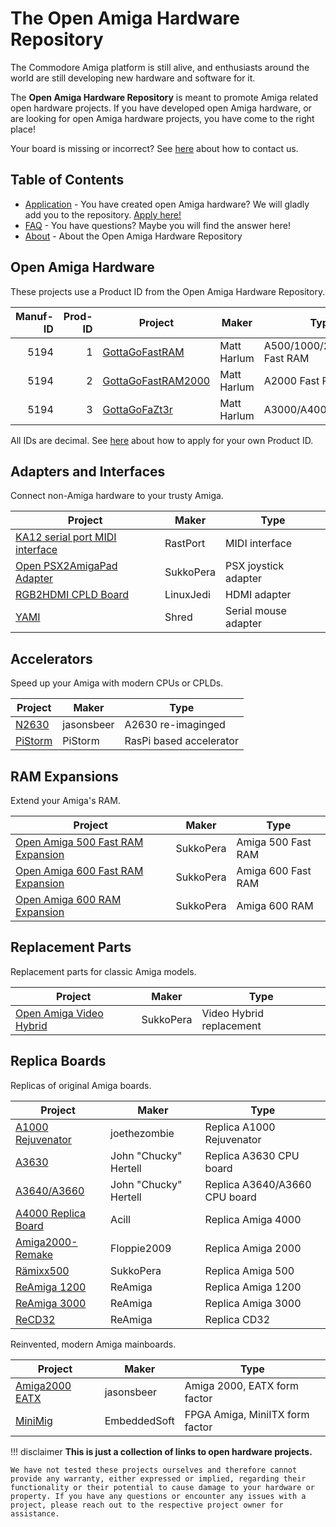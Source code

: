 # The Open Amiga Hardware Repository

The Commodore Amiga platform is still alive, and enthusiasts around the world are still developing new hardware and software for it.

The **Open Amiga Hardware Repository** is meant to promote Amiga related open hardware projects. If you have developed open Amiga hardware, or are looking for open Amiga hardware projects, you have come to the right place!

Your board is missing or incorrect? See [here](application.md) about how to contact us.

## Table of Contents
* [Application](application.md) - You have created open Amiga hardware? We will gladly add you to the repository. [Apply here!](application.md)
* [FAQ](faq.md) - You have questions? Maybe you will find the answer here!
* [About](about.md) - About the Open Amiga Hardware Repository

## Open Amiga Hardware

These projects use a Product ID from the Open Amiga Hardware Repository.

| Manuf-ID | Prod-ID | Project  | Maker | Type |
| --------:| -------:| -------- | ----- | ---- |
| 5194 |   1 | [GottaGoFastRAM](https://github.com/LIV2/GottaGoFastRAM) | Matt Harlum | A500/1000/2000/CDTV Fast RAM |
| 5194 |   2 | [GottaGoFastRAM2000](https://github.com/LIV2/GottaGoFastRAM2000) | Matt Harlum | A2000 Fast RAM |
| 5194 |   3 | [GottaGoFaZt3r](https://github.com/LIV2/GottaGoFaZt3r) | Matt Harlum | A3000/A4000 Fast RAM |

All IDs are decimal. See [here](application.md) about how to apply for your own Product ID.

## Adapters and Interfaces

Connect non-Amiga hardware to your trusty Amiga.

| Project  | Maker | Type |
| -------- | ----- | ---- |
| [KA12 serial port MIDI interface](https://github.com/grzegorz-kraszewski/rastport/tree/main/ka12) | RastPort | MIDI interface |
| [Open PSX2AmigaPad Adapter](https://github.com/SukkoPera/OpenPSX2AmigaPadAdapter) | SukkoPera | PSX joystick adapter |
| [RGB2HDMI CPLD Board](https://github.com/LinuxJedi/AmigaRGBtoHDMI) | LinuxJedi | HDMI adapter |
| [YAMI](https://github.com/shred/yami) | Shred | Serial mouse adapter |

## Accelerators

Speed up your Amiga with modern CPUs or CPLDs.

| Project  | Maker | Type |
| -------- | ----- | ---- |
| [N2630](https://github.com/jasonsbeer/Amiga-N2630) | jasonsbeer | A2630 re-imaginged |
| [PiStorm](https://github.com/captain-amygdala/pistorm) | PiStorm | RasPi based accelerator |

## RAM Expansions

Extend your Amiga's RAM.

| Project  | Maker | Type |
| -------- | ----- | ---- |
| [Open Amiga 500 Fast RAM Expansion](https://github.com/SukkoPera/OpenAmiga500FastRamExpansion) | SukkoPera | Amiga 500 Fast RAM |
| [Open Amiga 600 Fast RAM Expansion](https://github.com/SukkoPera/OpenAmiga600FastRamExpansion) | SukkoPera | Amiga 600 Fast RAM |
| [Open Amiga 600 RAM Expansion](https://github.com/SukkoPera/OpenAmiga600RamExpansion) | SukkoPera | Amiga 600 RAM |

## Replacement Parts

Replacement parts for classic Amiga models.

| Project  | Maker | Type |
| -------- | ----- | ---- |
| [Open Amiga Video Hybrid](https://github.com/SukkoPera/OpenAmigaVideoHybrid) | SukkoPera | Video Hybrid replacement |

## Replica Boards

Replicas of original Amiga boards.

| Project  | Maker | Type |
| -------- | ----- | ---- |
| [A1000 Rejuvenator](https://github.com/joethezombie/Amiga-1000-Rejuvenator) | joethezombie | Replica A1000 Rejuvenator |
| [A3630](https://www.reamiga.info/?page_id=44) | John "Chucky" Hertell | Replica A3630 CPU board |
| [A3640/A3660](https://www.reamiga.info/?page_id=55)| John "Chucky" Hertell | Replica A3640/A3660 CPU board |
| [A4000 Replica Board](https://github.com/Acill/A4000RevB) | Acill | Replica Amiga 4000 |
| [Amiga2000-Remake](https://github.com/Floppie209/Amiga2000-remake) | Floppie2009 | Replica Amiga 2000 |
| [Rämixx500](https://github.com/SukkoPera/Raemixx500) | SukkoPera | Replica Amiga 500 |
| [ReAmiga 1200](https://www.reamiga.info/?page_id=38) | ReAmiga | Replica Amiga 1200 |
| [ReAmiga 3000](https://www.reamiga.info/?page_id=40) | ReAmiga | Replica Amiga 3000 |
| [ReCD32](https://www.reamiga.info/?page_id=148) | ReAmiga | Replica CD32 |

Reinvented, modern Amiga mainboards.

| Project  | Maker | Type |
| -------- | ----- | ---- |
| [Amiga2000 EATX](https://github.com/jasonsbeer/Amiga-2000-EATX) | jasonsbeer | Amiga 2000, EATX form factor |
| [MiniMig](https://www.minimig.ca/) | EmbeddedSoft | FPGA Amiga, MiniITX form factor |

!!! disclaimer
    **This is just a collection of links to open hardware projects.**
    
    We have not tested these projects ourselves and therefore cannot provide any warranty, either expressed or implied, regarding their functionality or their potential to cause damage to your hardware or property. If you have any questions or encounter any issues with a project, please reach out to the respective project owner for assistance.